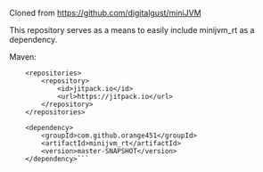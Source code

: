Cloned from https://github.com/digitalgust/miniJVM

This repository serves as a means to easily include minijvm_rt as a dependency.

Maven:
```maven
	<repositories>
		<repository>
		    <id>jitpack.io</id>
		    <url>https://jitpack.io</url>
		</repository>
	</repositories>

	<dependency>
	    <groupId>com.github.orange451</groupId>
	    <artifactId>minijvm_rt</artifactId>
	    <version>master-SNAPSHOT</version>
	</dependency>```
